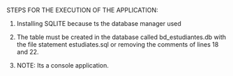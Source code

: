 STEPS FOR THE EXECUTION OF THE APPLICATION:

1)  Installing SQLITE because ts the database manager used

2) The table must be created in the database called bd_estudiantes.db with the file statement estudiates.sql or
    removing the comments of lines 18 and 22.

3) NOTE: Its a console application.